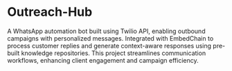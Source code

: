 # Outreach-Hub
A WhatsApp automation bot built using Twilio API, enabling outbound campaigns with personalized messages. Integrated with EmbedChain to process customer replies and generate context-aware responses using pre-built knowledge repositories. This project streamlines communication workflows, enhancing client engagement and campaign efficiency.
